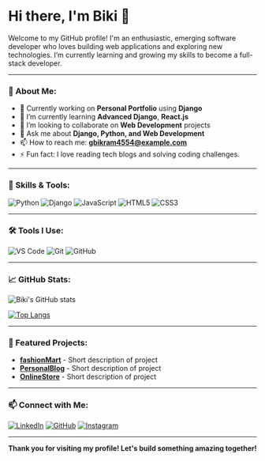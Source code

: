 # Hi there, I'm Biki 👋

Welcome to my GitHub profile! I'm an enthusiastic, emerging software developer who loves building web applications and exploring new technologies. I’m currently learning and growing my skills to become a full-stack developer.

---

### 🚀 About Me:

- 🔭 Currently working on **Personal Portfolio** using **Django**
- 🌱 I’m currently learning **Advanced Django**, **React.js**
- 👯 I’m looking to collaborate on **Web Development** projects
- 💬 Ask me about **Django, Python, and Web Development**
- 📫 How to reach me: **gbikram4554@example.com**
- ⚡ Fun fact: I love reading tech blogs and solving coding challenges.

---

### 💼 Skills & Tools:

![Python](https://img.shields.io/badge/Python-3776AB?style=for-the-badge&logo=python&logoColor=white)
![Django](https://img.shields.io/badge/Django-092E20?style=for-the-badge&logo=django&logoColor=white)
![JavaScript](https://img.shields.io/badge/JavaScript-323330?style=for-the-badge&logo=javascript&logoColor=F7DF1E)
![HTML5](https://img.shields.io/badge/HTML5-E34F26?style=for-the-badge&logo=html5&logoColor=white)
![CSS3](https://img.shields.io/badge/CSS3-1572B6?style=for-the-badge&logo=css3&logoColor=white)

---

### 🛠️ Tools I Use:

![VS Code](https://img.shields.io/badge/VS_Code-007ACC?style=for-the-badge&logo=visual-studio-code&logoColor=white)
![Git](https://img.shields.io/badge/Git-F05032?style=for-the-badge&logo=git&logoColor=white)
![GitHub](https://img.shields.io/badge/GitHub-181717?style=for-the-badge&logo=github&logoColor=white)

---

### 📈 GitHub Stats:

![Biki's GitHub stats](https://github-readme-stats.vercel.app/api?username=iambiki-git&show_icons=true&theme=radical)

[![Top Langs](https://github-readme-stats.vercel.app/api/top-langs/?username=iambiki-git&layout=compact&theme=radical)](https://github.com/anuraghazra/github-readme-stats)

---

### 🌟 Featured Projects:

- **[fashionMart](https://github.com/iambiki-git/eCommerce-System)** - Short description of project
- **[PersonalBlog](https://github.com/iambiki-git/blog)** - Short description of project
- **[OnlineStore](https://github.com/iambiki-git/project)** - Short description of project

---

### 📫 Connect with Me:

[![LinkedIn](https://img.shields.io/badge/LinkedIn-0077B5?style=for-the-badge&logo=linkedin&logoColor=white)](https://www.linkedin.com/in/bikram-gurung-1749b9319/)
[![GitHub](https://img.shields.io/badge/GitHub-181717?style=for-the-badge&logo=github&logoColor=white)](https://github.com/iambiki-git)
[![Instagram](https://img.shields.io/badge/Instagram-E4405F?style=for-the-badge&logo=instagram&logoColor=white)](https://www.instagram.com/iambikigrg/)

---

**Thank you for visiting my profile! Let's build something amazing together!**

